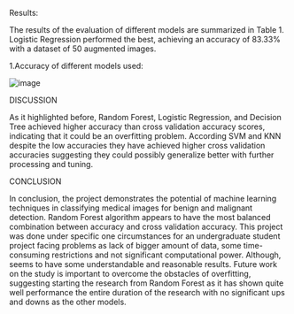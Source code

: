 Results:


The results of the evaluation of different models are summarized in Table 1. Logistic Regression performed the best, achieving an accuracy of 83.33% with a dataset of 50 augmented images.


1.Accuracy of different models used: 

![image](https://github.com/user-attachments/assets/40ac25db-4328-448f-bebc-f07aa0abd7e0)



DISCUSSION 


As it highlighted before, Random Forest, Logistic Regression, 
and Decision Tree achieved higher accuracy than cross validation 
accuracy scores, indicating that it could be an overfitting problem. 
According SVM and KNN despite the low accuracies they have 
achieved higher cross validation accuracies suggesting they could 
possibly generalize better with further processing and tuning. 


 CONCLUSION 

 
In conclusion, the project demonstrates the potential of machine 
learning techniques in classifying medical images for benign and 
malignant detection. Random Forest algorithm appears to have 
the most balanced combination between accuracy and cross 
validation accuracy. This project was done under specific one 
circumstances for an undergraduate student project facing 
problems as lack of bigger amount of data, some time-consuming 
restrictions and not significant computational power. Although, 
seems to have some understandable and reasonable results. Future 
work on the study is important to overcome the obstacles of 
overfitting, suggesting starting the research from Random Forest 
as it has shown quite well performance the entire duration of the 
research with no significant ups and downs as the other models.


